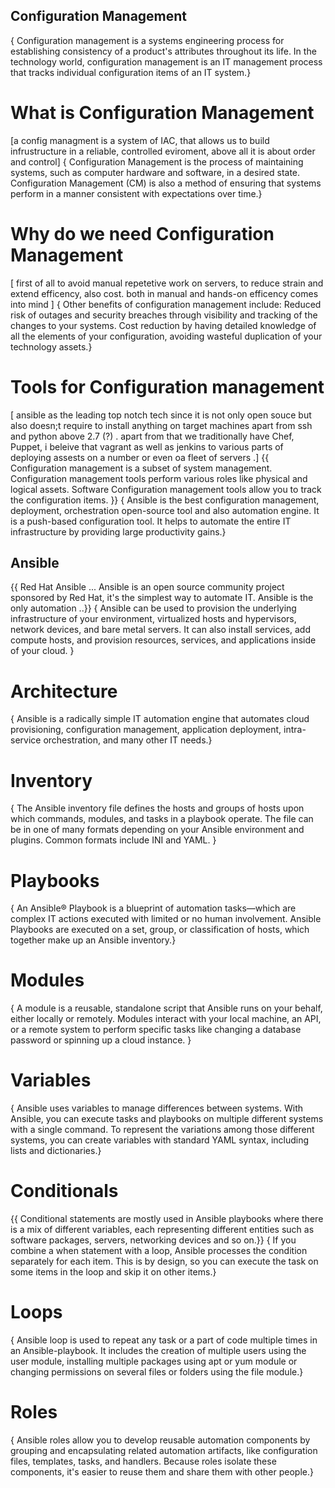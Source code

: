 ## Configuration Management
{ Configuration management is a systems engineering process for establishing consistency of a product's attributes throughout its life. In the technology world, configuration management is an IT management process that tracks individual configuration items of an IT system.}

# What is Configuration Management
[a config managment is a system of IAC, that allows us to build infrustructure in a reliable, controlled eviroment, above all it is about order and control]
{ Configuration Management is the process of maintaining systems, such as computer hardware and software, in a desired state. Configuration Management (CM) is also a method of ensuring that systems perform in a manner consistent with expectations over time.}

# Why do we need Configuration Management
[ first of all to avoid manual repetetive work on servers, to reduce strain and extend efficency, also cost. both in manual and hands-on efficency comes into mind ]
{ Other benefits of configuration management include: Reduced risk of outages and security breaches through visibility and tracking of the changes to your systems. Cost reduction by having detailed knowledge of all the elements of your configuration, avoiding wasteful duplication of your technology assets.}

# Tools for Configuration management
[ ansible as the leading top notch tech since it is not only open souce but also doesn;t require to install anything on target machines apart from ssh and python above 2.7 (?) .
apart from that we traditionally have Chef, Puppet, i beleive that vagrant as well as jenkins to various parts of deploying assests on a number or even oa fleet of servers .]
{{ Configuration management is a subset of system management. Configuration management tools perform various roles like physical and logical assets. Software Configuration management tools allow you to track the configuration items. }}
{ Ansible is the best configuration management, deployment, orchestration open-source tool and also automation engine. It is a push-based configuration tool. It helps to automate the entire IT infrastructure by providing large productivity gains.}

## Ansible
{{ Red Hat Ansible ... Ansible is an open source community project sponsored by Red Hat, it's the simplest way to automate IT. Ansible is the only automation ..}}
{ Ansible can be used to provision the underlying infrastructure of your environment, virtualized hosts and hypervisors, network devices, and bare metal servers. It can also install services, add compute hosts, and provision resources, services, and applications inside of your cloud. }

# Architecture
{ Ansible is a radically simple IT automation engine that automates cloud provisioning, configuration management, application deployment, intra-service orchestration, and many other IT needs.}

# Inventory
{ The Ansible inventory file defines the hosts and groups of hosts upon which commands, modules, and tasks in a playbook operate. The file can be in one of many formats depending on your Ansible environment and plugins. Common formats include INI and YAML. }

# Playbooks
{ An Ansible® Playbook is a blueprint of automation tasks—which are complex IT actions executed with limited or no human involvement. Ansible Playbooks are executed on a set, group, or classification of hosts, which together make up an Ansible inventory.}

# Modules
{ A module is a reusable, standalone script that Ansible runs on your behalf, either locally or remotely. Modules interact with your local machine, an API, or a remote system to perform specific tasks like changing a database password or spinning up a cloud instance. }

# Variables
{ Ansible uses variables to manage differences between systems. With Ansible, you can execute tasks and playbooks on multiple different systems with a single command. To represent the variations among those different systems, you can create variables with standard YAML syntax, including lists and dictionaries.}

# Conditionals
{{ Conditional statements are mostly used in Ansible playbooks where there is a mix of different variables, each representing different entities such as software packages, servers, networking devices and so on.}}
{ If you combine a when statement with a loop, Ansible processes the condition separately for each item. This is by design, so you can execute the task on some items in the loop and skip it on other items.}

# Loops
{ Ansible loop is used to repeat any task or a part of code multiple times in an Ansible-playbook. It includes the creation of multiple users using the user module, installing multiple packages using apt or yum module or changing permissions on several files or folders using the file module.}

# Roles
{ Ansible roles allow you to develop reusable automation components by grouping and encapsulating related automation artifacts, like configuration files, templates, tasks, and handlers. Because roles isolate these components, it's easier to reuse them and share them with other people.}
